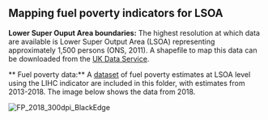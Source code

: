 ## Mapping fuel poverty indicators for LSOA

**Lower Super Ouput Area boundaries:** The highest resolution at which data are available is Lower Super Output Area (LSOA) representing approximately 1,500 persons (ONS, 2011). A shapefile to map this data can be downloaded from the [UK Data Service](https://borders.ukdataservice.ac.uk/easy_download.html). 

** Fuel poverty data:** A [dataset](https://github.com/CaitHRobinson/Encyclopedia/blob/master/England/LSOA/LSOA_EP.csv) of fuel poverty estimates at LSOA level using the LIHC indicator are included in this folder, with estimates from 2013-2018. The image below shows the data from 2018.

![FP_2018_300dpi_BlackEdge](https://user-images.githubusercontent.com/57355504/92476948-a7945400-f1d7-11ea-8df2-a3d984abf05c.jpg)
